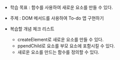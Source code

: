 - 학습 목표 : 함수를 사용하여 새로운 요소를 만들 수 있다.

- 주제 : DOM 메서드를 사용하여 To-do 앱 구현하기

- 복습할 개념 체크 리스트
    - createElement로 새로운 요소를 만들 수 있다.
    - ppendChild로 요소를 부모 요소에 포함시킬 수 있다.
    - 새로운 요소를 만드는 함수를 정의할 수 있다.